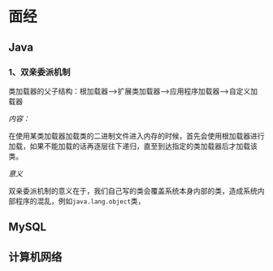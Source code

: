 # 面经

## Java

### 1、双亲委派机制

类加载器的父子结构：根加载器—>扩展类加载器—>应用程序加载器—>自定义加载器

*内容：*

​	在使用某类加载器加载类的二进制文件进入内存的时候，首先会使用根加载器进行加载，如果不能加载的话再逐层往下递归，直至到达指定的类加载器后才加载该类。

*意义*

​	双亲委派机制的意义在于，我们自己写的类会覆盖系统本身内部的类，造成系统内部程序的混乱，例如`java.lang.object`类，

## MySQL

## 计算机网络







##  
